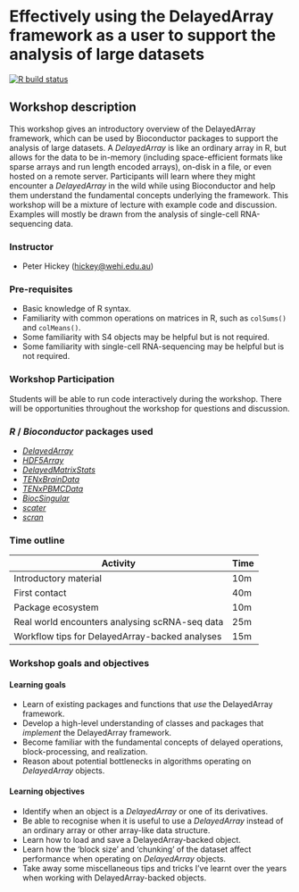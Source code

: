 
<!-- README.md is generated from README.Rmd. Please edit that file -->

# Effectively using the DelayedArray framework as a user to support the analysis of large datasets

<!-- badges: start -->

[![R build
status](https://github.com/PeteHaitch/BioC2020_DelayedArray_workshop/workflows/.github/workflows/basic_checks.yaml/badge.svg)](https://github.com/PeteHaitch/BioC2020_DelayedArray_workshop/actions)
<!-- badges: end -->

## Workshop description

This workshop gives an introductory overview of the DelayedArray
framework, which can be used by Bioconductor packages to support the
analysis of large datasets. A *DelayedArray* is like an ordinary array
in R, but allows for the data to be in-memory (including space-efficient
formats like sparse arrays and run length encoded arrays), on-disk in a
file, or even hosted on a remote server. Participants will learn where
they might encounter a *DelayedArray* in the wild while using
Bioconductor and help them understand the fundamental concepts
underlying the framework. This workshop will be a mixture of lecture
with example code and discussion. Examples will mostly be drawn from the
analysis of single-cell RNA-sequencing data.

### Instructor

  - Peter Hickey (<hickey@wehi.edu.au>)

### Pre-requisites

  - Basic knowledge of R syntax.
  - Familiarity with common operations on matrices in R, such as
    `colSums()` and `colMeans()`.
  - Some familiarity with S4 objects may be helpful but is not required.
  - Some familiarity with single-cell RNA-sequencing may be helpful but
    is not required.

### Workshop Participation

Students will be able to run code interactively during the workshop.
There will be opportunities throughout the workshop for questions and
discussion.

### *R* / *Bioconductor* packages used

  - *[DelayedArray](https://bioconductor.org/packages/3.11/DelayedArray)*
  - *[HDF5Array](https://bioconductor.org/packages/3.11/HDF5Array)*
  - *[DelayedMatrixStats](https://bioconductor.org/packages/3.11/DelayedMatrixStats)*
  - *[TENxBrainData](https://bioconductor.org/packages/3.11/TENxBrainData)*
  - *[TENxPBMCData](https://bioconductor.org/packages/3.11/TENxPBMCData)*
  - *[BiocSingular](https://bioconductor.org/packages/3.11/BiocSingular)*
  - *[scater](https://bioconductor.org/packages/3.11/scater)*
  - *[scran](https://bioconductor.org/packages/3.11/scran)*

### Time outline

| Activity                                       | Time |
| ---------------------------------------------- | ---- |
| Introductory material                          | 10m  |
| First contact                                  | 40m  |
| Package ecosystem                              | 10m  |
| Real world encounters analysing scRNA-seq data | 25m  |
| Workflow tips for DelayedArray-backed analyses | 15m  |

### Workshop goals and objectives

#### Learning goals

  - Learn of existing packages and functions that *use* the DelayedArray
    framework.
  - Develop a high-level understanding of classes and packages that
    *implement* the DelayedArray framework.
  - Become familiar with the fundamental concepts of delayed operations,
    block-processing, and realization.
  - Reason about potential bottlenecks in algorithms operating on
    *DelayedArray* objects.

#### Learning objectives

  - Identify when an object is a *DelayedArray* or one of its
    derivatives.
  - Be able to recognise when it is useful to use a *DelayedArray*
    instead of an ordinary array or other array-like data structure.
  - Learn how to load and save a DelayedArray-backed object.
  - Learn how the ‘block size’ and ‘chunking’ of the dataset affect
    performance when operating on *DelayedArray* objects.
  - Take away some miscellaneous tips and tricks I’ve learnt over the
    years when working with DelayedArray-backed objects.
